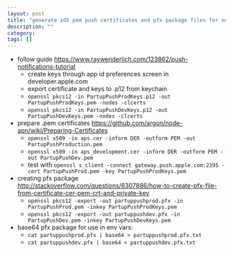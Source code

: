 ```yaml
---
layout: post
title: "generate iOS pem push certificates and pfx package files for node apn library"
description: ""
category: 
tags: []
---
```



- follow guide https://www.raywenderlich.com/123862/push-notifications-tutorial
    - create keys through app id preferences screen in developer.apple.com
    - export certificate and keys to .p12 from keychain
    - `openssl pkcs12 -in PartupPushProdKeys.p12 -out PartupPushProdKeys.pem -nodes -clcerts`
    - `openssl pkcs12 -in PartupPushDevKeys.p12 -out PartupPushDevKeys.pem -nodes -clcerts`
- prepare .pem certificates https://github.com/argon/node-apn/wiki/Preparing-Certificates
    - `openssl x509 -in aps.cer -inform DER -outform PEM -out PartupPushProduction.pem`
    - `openssl x509 -in aps_development.cer -inform DER -outform PEM -out PartupPushDev.pem`
    - test with `openssl s_client -connect gateway.push.apple.com:2195 -cert PartupPushProd.pem -key PartupPushProdKeys.pem`
- creating pfx package http://stackoverflow.com/questions/6307886/how-to-create-pfx-file-from-certificate-cer-pem-crt-and-private-key
    - `openssl pkcs12 -export -out partuppushprod.pfx -in PartupPushProd.pem -inkey PartupPushProdKeys.pem`
    - `openssl pkcs12 -export -out partuppushdev.pfx -in PartupPushDev.pem -inkey PartupPushDevKeys.pem`
- base64 pfx package for use in env vars:
    - `cat partuppushprod.pfx | base64 > partuppushprod.pfx.txt`
    - `cat partuppushdev.pfx | base64 > partuppushdev.pfx.txt`
